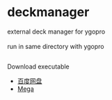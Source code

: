 # deckmanager
external deck manager for ygopro<br>
<br>
run in same directory with ygopro<br>
##
Download executable<br>
* [百度网盘](http://pan.baidu.com/s/1gd7zMDl)<br>
* [Mega](https://mega.nz/#F!2xdQGaBQ!-9rJJyUV-Nf21v-K_nNIrg)<br>
